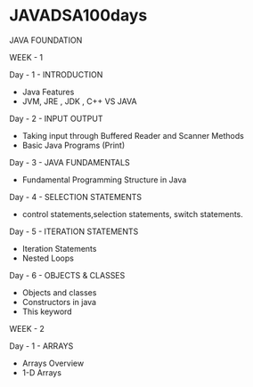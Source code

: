 # JAVADSA100days
JAVA FOUNDATION

WEEK - 1 

Day - 1  - INTRODUCTION

- Java Features
- JVM, JRE , JDK , C++ VS JAVA

Day - 2 - INPUT OUTPUT

- Taking input through Buffered Reader and Scanner Methods
- Basic Java Programs (Print) 

Day - 3 - JAVA FUNDAMENTALS

- Fundamental Programming Structure in Java

Day - 4 - SELECTION STATEMENTS

- control statements,selection statements, switch statements.

Day - 5 - ITERATION STATEMENTS

- Iteration Statements
- Nested Loops 

Day - 6 - OBJECTS & CLASSES

- Objects and classes
- Constructors in java
- This keyword

WEEK - 2

Day - 1 - ARRAYS

- Arrays Overview
- 1-D Arrays